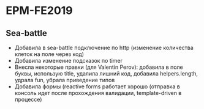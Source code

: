 # EPM-FE2019

## Sea-battle
+ Добавила в sea-battle подключение по http (изменение количества клеток на поле через код)
+ Добавила изменение подсказок по timer
+ Внесла некоторые правки (для Valentin Perov): добавила в поле буквы, использую title, удалила лишний код, добавила helpers.length, удрала fun, убрала приведение типов
+ Добавила формы (reactive forms работает хорошо (отправка в консоль идет после прохождения валидации, template-driven в процессе)

